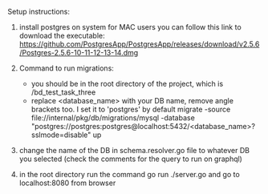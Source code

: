 Setup instructions:

1) install postgres on system
    for MAC users you can follow this link to download the executable: 
        https://github.com/PostgresApp/PostgresApp/releases/download/v2.5.6/Postgres-2.5.6-10-11-12-13-14.dmg

2) Command to run migrations:

    - you should be in the root directory of the project, which is /bd_test_task_three
    - replace <database_name> with your DB name, remove angle brackets too. I set it to 'postgres' by default
    migrate -source file://internal/pkg/db/migrations/mysql -database "postgres://postgres:postgres@localhost:5432/<database_name>?sslmode=disable" up

3) change the name of the DB in schema.resolver.go file to whatever DB you selected (check the comments for the query to run on graphql)
4) in the root directory run the command go run ./server.go and go to localhost:8080 from browser


